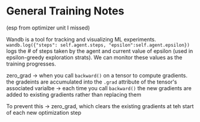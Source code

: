 # General Training Notes 

(esp from optimizer unit I missed)

Wandb is a tool for tracking and visualizing ML experiments. 
`wandb.log({"steps": self.agent.steps, "epsilon":self.agent.epsilon})` logs the # of steps taken by the agent and current value of epsilon (used in epsilon-greedy exploration strats). We can monitor these values as the training progresses. 

zero_grad -> when you call `backward()` on a tensor to compute gradients. the gradeints are accumulated into the `.grad` attribute of the tensor's associated varialbe -> each time you call `backward()` the new gradients are added to existing gradients rather than replacing them

To prevent this -> zero_grad, which clears the existing gradients at teh start of each new optimization step 